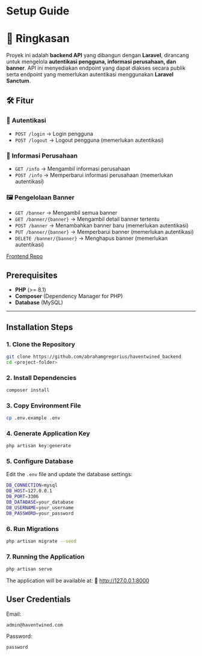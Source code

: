 # Setup Guide

# 📌 Ringkasan

Proyek ini adalah **backend API** yang dibangun dengan **Laravel**, dirancang untuk mengelola **autentikasi pengguna, informasi perusahaan, dan banner**. API ini menyediakan endpoint yang dapat diakses secara publik serta endpoint yang memerlukan autentikasi menggunakan **Laravel Sanctum**.

## 🛠️ Fitur  

### 🔐 **Autentikasi**  
- `POST /login` → Login pengguna  
- `POST /logout` → Logout pengguna (memerlukan autentikasi)  

### 🏢 **Informasi Perusahaan**  
- `GET /info` → Mengambil informasi perusahaan  
- `POST /info` → Memperbarui informasi perusahaan (memerlukan autentikasi)  

### 🖼️ **Pengelolaan Banner**  
- `GET /banner` → Mengambil semua banner  
- `GET /banner/{banner}` → Mengambil detail banner tertentu  
- `POST /banner` → Menambahkan banner baru (memerlukan autentikasi)  
- `PUT /banner/{banner}` → Memperbarui banner (memerlukan autentikasi)  
- `DELETE /banner/{banner}` → Menghapus banner (memerlukan autentikasi)  



[Frontend Repo](https://github.com/abrahamgregorius/haventwined_frontend)

## **Prerequisites**
- **PHP** (>= 8.1)  
- **Composer** (Dependency Manager for PHP)  
- **Database** (MySQL)

---

## **Installation Steps**

### **1. Clone the Repository**
```sh
git clone https://github.com/abrahamgregorius/haventwined_backend
cd <project-folder>
```
### **2. Install Dependencies**
```sh
composer install
```
### **3. Copy Environment File**
```sh
cp .env.example .env
```
### **4. Generate Application Key**
```sh
php artisan key:generate
```
### **5. Configure Database**
Edit the `.env` file and update the database settings:
```sh
DB_CONNECTION=mysql
DB_HOST=127.0.0.1
DB_PORT=3306
DB_DATABASE=your_database
DB_USERNAME=your_username
DB_PASSWORD=your_password
```
### **6. Run Migrations**
```sh
php artisan migrate --seed
```
### **7. Running the Application**
```sh
php artisan serve
```

The application will be available at:
📌 http://127.0.0.1:8000

## User Credentials
Email:
```
admin@haventwined.com
```

Password:
```
password
```
